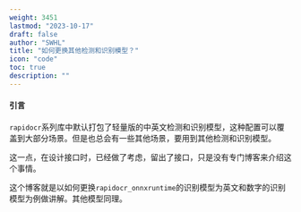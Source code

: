 ```yaml
---
weight: 3451
lastmod: "2023-10-17"
draft: false
author: "SWHL"
title: "如何更换其他检测和识别模型？"
icon: "code"
toc: true
description: ""
---
```


#### 引言
`rapidocr`系列库中默认打包了轻量版的中英文检测和识别模型，这种配置可以覆盖到大部分场景。但是也总会有一些其他场景，要用到其他检测和识别模型。

这一点，在设计接口时，已经做了考虑，留出了接口，只是没有专门博客来介绍这个事情。

这个博客就是以如何更换`rapidocr_onnxruntime`的识别模型为英文和数字的识别模型为例做讲解。其他模型同理。



